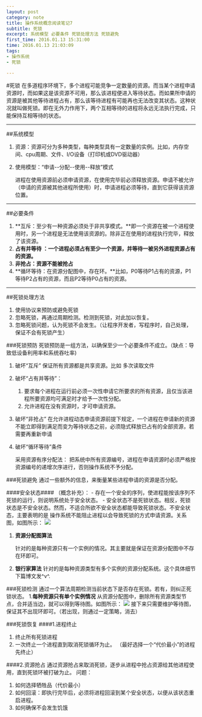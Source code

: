 ```yaml
---
layout: post
category: note
title: 操作系统概念阅读笔记7
subtitle: 死锁
excerpt: 系统模型 必要条件 死锁处理方法 死锁避免 
first_time: 2016.01.13 15:31:00
time: 2016.01.13 21:03:09
tags:
- 操作系统
- 死锁

---
```



#死锁
在多道程序环境下，多个进程可能竞争一定数量的资源。而当某个进程申请资源时，而如果这是该资源不可用，那么该进程便进入等待状态。而如果所申请的资源是被其他等待进程占有，那么该等待进程有可能再也无法改变其状态。这种状况就叫做死锁。即在无外力作用下，两个互相等待的进程将永远无法执行完成，只能保持互相等待的状态。


----
##系统模型
1. 资源：资源可分为多种类型，每种类型具有一定数量的实例。比如，内存空间、cpu周期、文件、I/O设备（打印机或DVD驱动器）
2. 使用模型：“申请--分配--使用--释放”模式 
	
	进程在使用资源前必须申请资源，在使用完毕前必须释放资源。申请不被允许（申请的资源被其他进程所使用）时，申请进程必须等待，直到它获得该资源位置。

---
##必要条件
1. **互斥：至少有一种资源必须处于非共享模式。**即一个资源在被一个进程使用时，另一个进程是无法使用该资源的。除非正在使用的进程执行完毕，释放了该资源。
2. **占有并等待	：一个进程必须占有至少一个资源，并等待一被另外进程资源占有的资源。**
3. **非抢占：资源不能被抢占**
4. **循环等待：在资源分配图中，存在环。**比如，P0等待P1占有的资源，P1等待P2占有的资源，而且P2等待P0占有的资源。

----
##死锁处理方法
1. 使用协议来预防或避免死锁
2. 忽略死锁，再通过周期检测。检测到死锁，对此加以恢复。
3. 忽略死锁问题，认为死锁不会发生。（让程序开发者，写程序时，自己处理，保证不会有死锁产生）

###死锁预防
死锁预防是一组方法，以确保至少一个必要条件不成立。（缺点：导致低设备利用率和系统吞吐率)
1. 破坏“互斥” 
	保证所有资源都是共享资源。比如 多次读取文件
2. 破坏“占有并等待”：
	1. 要求每个进程在运行前必须一次性申请它所要求的所有资源，且仅当该进程所要资源均可满足时才给予一次性分配。 
	2. 允许进程在没有资源时，才可申请资源。
3. 破坏“非抢占”
 	在允许进程动态申请资源前提下规定，一个进程在申请新的资源不能立即得到满足而变为等待状态之前，必须隐式释放已占有的全部资源，若需要再重新申请 
 	
4. 破坏“循环等待”条件 
	
	采用资源有序分配法： 
	把系统中所有资源编号，进程在申请资源时必须严格按资源编号的递增次序进行，否则操作系统不予分配。 


###死锁避免
通过一些额外的信息，来衡量某些进程申请的资源是否分配。
	
####安全状态####
（概念补充）：
	- 存在一个安全的序列，使进程能按该序列不死锁的运行，则说明系统处于安全状态。
	- 安全状态不是死锁状态。相反，死锁状态是不安全状态。然而，不适合所欲不安全状态都能导致死锁状态。不安全状态，主要表明的是 操作系统不能阻止进程以会导致死锁的方式申请资源。关系图，如图所示：
	![](http://i.imgur.com/piMWby3.png)
	
1. **资源分配图算法**
	
	针对的是每种资源只有一个实例的情况。其主要就是保证在资源分配图中不存在环即可。
2. **银行家算法** 
	针对的是每种资源类型有多个实例的资源分配系统。这个具体细节 下篇博文发^v^.


###死锁检测
通过一个算法周期检测当前状态下是否存在死锁。若有，则纠正死锁状态。
1.**每种资源只有单个实例情况** 从资源分配图中，删除所有资源类型节点，合并适当边，就可以得到等待图。如图所示：
![](http://i.imgur.com/MpZn1vD.png)
接下来只需要维护等待图，保证其不出现环即可。（若出现，则通过一定策略，消去）

###死锁恢复
####1.进程终止

1. 终止所有死锁进程
2. 一次终止一个进程直到取消死锁循环为止。 （最好选择一个“代价最小”的进程先终止）

####2.资源抢占
通过资源抢占来取消死锁，逐步从进程中抢占资源给其他进程使用，直到死锁环被打破为止。
问题：

1. 如何选择牺牲品（代价最小）
2. 如何回滚：即执行完毕后，必须将进程回滚到某个安全状态，以便从该状态重启进程。
3. 如何确保不会发生饥饿
